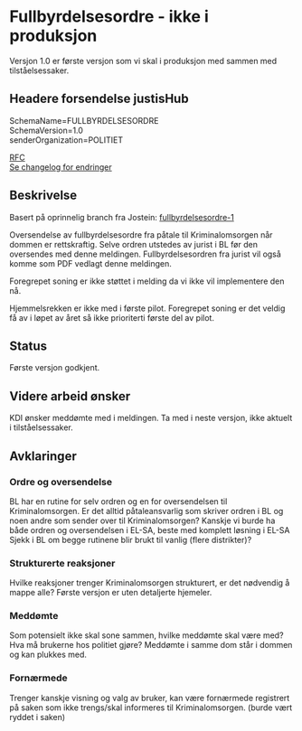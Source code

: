 # Fullbyrdelsesordre - ikke i produksjon

Versjon 1.0 er første versjon som vi skal i produksjon med sammen med tilståelsessaker.

## Headere forsendelse justisHub

SchemaName=FULLBYRDELSESORDRE  
SchemaVersion=1.0  
senderOrganization=POLITIET  

[RFC](../../../rfc/MessageName-header.md)  
[Se changelog for endringer](changelog.md)

## Beskrivelse

Basert på oprinnelig branch fra Jostein: [fullbyrdelsesordre-1](fullbyrdelsesordre-1)

Oversendelse av fullbyrdelsesordre fra påtale til Kriminalomsorgen når dommen er rettskraftig.
Selve ordren utstedes av jurist i BL før den oversendes med denne meldingen.
Fullbyrdelsesordren fra jurist vil også komme som PDF vedlagt denne meldingen.

Foregrepet soning er ikke støttet i melding da vi ikke vil implementere den nå.

Hjemmelsrekken er ikke med i første pilot.
Foregrepet soning er det veldig få av i løpet av året så ikke prioriterti første del av pilot.

## Status

Første versjon godkjent.

## Videre arbeid ønsker
KDI ønsker meddømte med i meldingen.
Ta med i neste versjon, ikke aktuelt i tilståelsessaker.

## Avklaringer

### Ordre og oversendelse
BL har en rutine for selv ordren og en for oversendelsen til Kriminalomsorgen.
Er det alltid påtaleansvarlig som skriver ordren i BL og noen andre som sender over til Kriminalomsorgen?
Kanskje vi burde ha både ordren og oversendelsen i EL-SA, beste med komplett løsning i EL-SA
Sjekk i BL om begge rutinene blir brukt til vanlig (flere distrikter)?

### Strukturerte reaksjoner
Hvilke reaksjoner trenger Kriminalomsorgen strukturert, er det nødvendig å mappe alle?
Første versjon er uten detaljerte hjemeler.

### Meddømte
Som potensielt ikke skal sone sammen, hvilke meddømte skal være med? Hva må brukerne hos politiet gjøre?
Meddømte i samme dom står i dommen og kan plukkes med.

### Fornærmede
Trenger kanskje visning og valg av bruker, kan være fornærmede registrert på saken som ikke trengs/skal informeres til Kriminalomsorgen.
(burde vært ryddet i saken)

